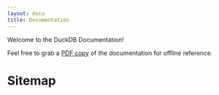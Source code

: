 ```yaml
---
layout: docu
title: Documentation
---
```


Welcome to the DuckDB Documentation! 

Feel free to grab a <a href="{{ site.baseurl }}/duckdb-docs.pdf">PDF copy</a> of the documentation for offline reference.


<h1>Sitemap</h1>

<div id="docusitemaphere"></div>
